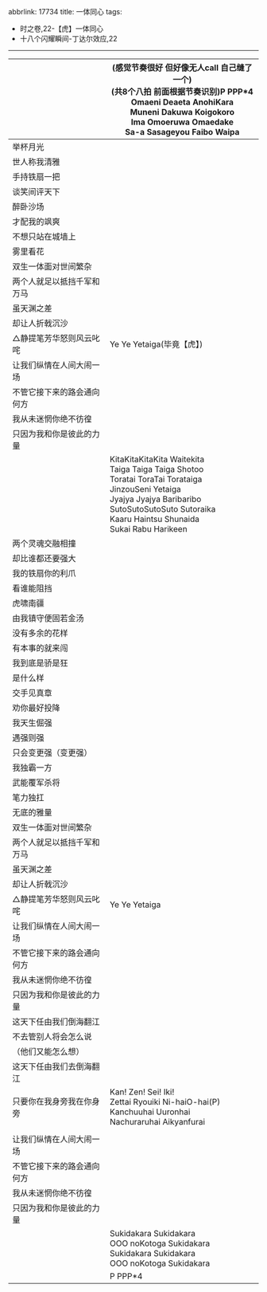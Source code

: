 abbrlink: 17734
title: 一体同心
tags:
  - 时之卷,22-【虎】一体同心
  - 十八个闪耀瞬间-丁达尔效应,22
---
|      |(感觉节奏很好 但好像无人call 自己缝了一个)<br>(共8个八拍 前面根据节奏识别)P PPP*4<br>Omaeni Deaeta AnohiKara<br>Muneni Dakuwa Koigokoro<br>Ima Omoeruwa Omaedake<br>Sa-a Sasageyou Faibo Waipa|
|--|--|
|举杯月光|      |
|世人称我清雅|      |
|手持铁扇一把|      |
|谈笑间评天下|      |
|醉卧沙场|      |
|才配我的飒爽|      |
|不想只站在城墙上|      |
|雾里看花|      |
|双生一体面对世间繁杂|      |
|两个人就足以抵挡千军和万马|      |
|虽天渊之差|      |
|却让人折戟沉沙|      |
|△静提笔芳华怒则风云叱咤|Ye Ye Yetaiga(毕竟【虎】)|
|让我们纵情在人间大闹一场|      |
|不管它接下来的路会通向何方|      |
|我从未迷惘你绝不彷徨|      |
|只因为我和你是彼此的力量|      |
|      |KitaKitaKitaKita Waitekita<br>Taiga Taiga Taiga Shotoo<br>Toratai ToraTai Torataiga<br>JinzouSeni Yetaiga<br>Jyajya Jyajya Baribaribo<br>SutoSutoSutoSuto Sutoraika<br>Kaaru Haintsu Shunaida<br>Sukai Rabu Harikeen|
|两个灵魂交融相撞|      |
|却比谁都还要强大|      |
|我的铁扇你的利爪|      |
|看谁能阻挡|      |
|虎啸南疆|      |
|由我镇守便固若金汤|      |
|没有多余的花样|      |
|有本事的就来闯|      |
|我到底是骄是狂|      |
|是什么样|      |
|交手见真章|      |
|劝你最好投降|      |
|我天生倔强|      |
|遇强则强|      |
|只会变更强（变更强）|      |
|我独霸一方|      |
|武能覆军杀将|      |
|笔力独扛|      |
|无底的雅量|      |
|双生一体面对世间繁杂|      |
|两个人就足以抵挡千军和万马|      |
|虽天渊之差|      |
|却让人折戟沉沙|      |
|△静提笔芳华怒则风云叱咤|Ye Ye Yetaiga|
|让我们纵情在人间大闹一场|      |
|不管它接下来的路会通向何方|      |
|我从未迷惘你绝不彷徨|      |
|只因为我和你是彼此的力量|      |
|这天下任由我们倒海翻江|      |
|不去管别人将会怎么说|      |
|（他们又能怎么想）|      |
|这天下任由我们去倒海翻江|      |
|只要你在我身旁我在你身旁|Kan! Zen! Sei! Iki!<br>Zettai Ryouiki Ni-haiO-hai(P)<br>Kanchuuhai Uuronhai<br>Nachuraruhai Aikyanfurai|
|      |      |
|让我们纵情在人间大闹一场|      |
|不管它接下来的路会通向何方|      |
|我从未迷惘你绝不彷徨|      |
|只因为我和你是彼此的力量|      |
|      |Sukidakara Sukidakara<br>OOO noKotoga Sukidakara<br>Sukidakara Sukidakara<br>OOO noKotoga Sukidakara|
|      |P PPP*4|
